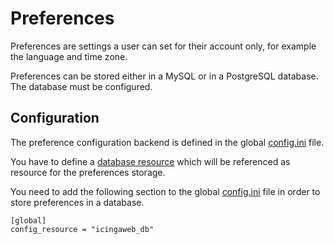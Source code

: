 # Preferences <a id="preferences"></a>

Preferences are settings a user can set for their account only,
for example the language and time zone.

Preferences can be stored either in a MySQL or in a PostgreSQL database. The database must be configured.

## Configuration <a id="preferences-configuration"></a>

The preference configuration backend is defined in the global [config.ini](03-Configuration.md#configuration-general-global) file.

You have to define a [database resource](04-Resources.md#resources-configuration-database)
which will be referenced as resource for the preferences storage.

You need to add the following section to the global [config.ini](03-Configuration.md#configuration-general-global) file
in order to store preferences in a database.

```
[global]
config_resource = "icingaweb_db"
```
